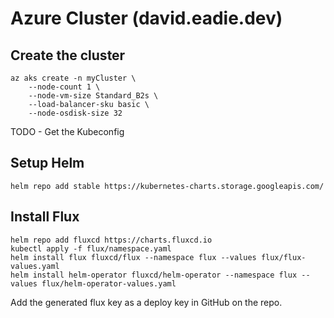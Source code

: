 # Azure Cluster (david.eadie.dev)

## Create the cluster

```
az aks create -n myCluster \
    --node-count 1 \
    --node-vm-size Standard_B2s \
    --load-balancer-sku basic \
    --node-osdisk-size 32
```

TODO - Get the Kubeconfig

## Setup Helm
```
helm repo add stable https://kubernetes-charts.storage.googleapis.com/
```

## Install Flux
```
helm repo add fluxcd https://charts.fluxcd.io
kubectl apply -f flux/namespace.yaml
helm install flux fluxcd/flux --namespace flux --values flux/flux-values.yaml
helm install helm-operator fluxcd/helm-operator --namespace flux --values flux/helm-operator-values.yaml
```

Add the generated flux key as a deploy key in GitHub on the repo.

